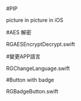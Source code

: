 #PIP

picture in picture in iOS

#AES 解密

RGAESEncryptDecrypt.swift

#變更APP語言

RGChangeLanguage.swift

#Button with badge

RGBadgeButton.swift

